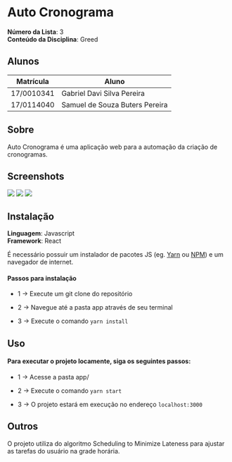 # Auto Cronograma

**Número da Lista**: 3<br>
**Conteúdo da Disciplina**: Greed<br>

## Alunos
|Matrícula | Aluno |
| -- | -- |
| 17/0010341  | Gabriel Davi Silva Pereira |
| 17/0114040  | Samuel de Souza Buters Pereira |

## Sobre 
Auto Cronograma é uma aplicação web para a automação da criação de cronogramas.

## Screenshots
![](https://i.imgur.com/9ZHrOeO.jpg)
![](https://i.imgur.com/uNra160.jpg)
![](https://i.imgur.com/buxFpYg.jpg)

## Instalação 
**Linguagem**: Javascript<br>
**Framework**: React<br>

É necessário possuir um instalador de pacotes JS (eg. [Yarn](https://yarnpkg.com/) ou [NPM](https://www.npmjs.com/)) e um navegador de internet.
 

#### Passos para instalação

- 1 -> Execute um git clone do repositório

- 2 -> Navegue até a pasta app através de seu terminal

- 3 -> Execute o comando ```yarn install```

## Uso 

#### Para executar o projeto locamente, siga os seguintes passos:
- 1 -> Acesse a pasta app/

- 2 -> Execute o comando ```yarn start```

- 3 -> O projeto estará em execução no endereço ```localhost:3000```

## Outros 
O projeto utiliza do algoritmo Scheduling to Minimize Lateness para ajustar as tarefas do usuário na grade horária.




